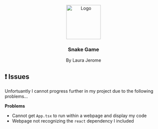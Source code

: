 <br />
<div align="center">
    <img src="https://cdn.iconscout.com/icon/premium/png-256-thumb/snake-game-8700200-7154211.png" alt="Logo" width="110" height="110">
  </a>

  <h3 align="center"><b>Snake Game</b></h3>

  <p align="center">
    By Laura Jerome
  </p>
</div>

## ❗ Issues

Unfortuantly I cannot progress further in my project due to the following problems…

<b>Problems</b>
* Cannot get `App.tsx` to run within a webpage and display my code
* Webpage not recognizing the `react` dependency I included
